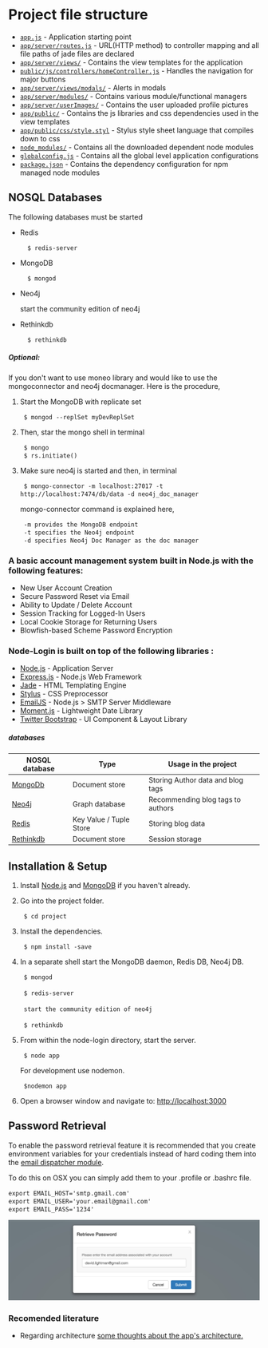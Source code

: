 # Project file structure

* [`app.js`](app.js) - Application starting point
* [`app/server/routes.js`](app/server/routes.js) - URL(HTTP method) to controller mapping and all file paths of jade files are declared
* [`app/server/views/`](app/server/views/) - Contains the view templates for the application
* [`public/js/controllers/homeController.js`](app/public/js/controllers/homeController.js) - Handles the navigation for major buttons
* [`app/server/views/modals/`](app/server/views/modals/) - Alerts in modals
* [`app/server/modules/`](app/server/modules/) - Contains various module/functional managers
* [`app/server/userImages/`](app/server/userImages/) - Contains the user uploaded profile pictures
* [`app/public/`](app/public/) - Contains the js libraries and css dependencies used in the view templates
* [`app/public/css/style.styl`](app/public/css/style.styl) - Stylus style sheet language that compiles down to css
* [`node_modules/`](node_modules/) - Contains all the downloaded dependent node modules
* [`globalconfig.js`](globalconfig.js) - Contains all the global level application configurations
* [`package.json`](package.json) - Contains the dependency configuration for npm managed node modules



## NOSQL Databases
The following databases must be started
- Redis

		$ redis-server

- MongoDB

		$ mongod

- Neo4j

	start the community edition of neo4j

- Rethinkdb

		$ rethinkdb

##### Optional:
If you don't want to use moneo library and would like to use the mongoconnector and neo4j docmanager. Here is the procedure,

1. Start the MongoDB with replicate set

		$ mongod --replSet myDevReplSet

2. Then, star the mongo shell in terminal

		$ mongo
		$ rs.initiate()

3. Make sure neo4j is started and then, in terminal

		$ mongo-connector -m localhost:27017 -t http://localhost:7474/db/data -d neo4j_doc_manager

    mongo-connector command is explained here,

    	-m provides the MongoDB endpoint
    	-t specifies the Neo4j endpoint
    	-d specifies Neo4j Doc Manager as the doc manager


### A basic account management system built in Node.js with the following features:

* New User Account Creation
* Secure Password Reset via Email
* Ability to Update / Delete Account
* Session Tracking for Logged-In Users
* Local Cookie Storage for Returning Users
* Blowfish-based Scheme Password Encryption


### Node-Login is built on top of the following libraries :

* [Node.js](http://nodejs.org/) - Application Server
* [Express.js](http://expressjs.com/) - Node.js Web Framework
* [Jade](http://jade-lang.com/) - HTML Templating Engine
* [Stylus](http://stylus-lang.com/) - CSS Preprocessor
* [EmailJS](http://github.com/eleith/emailjs) - Node.js > SMTP Server Middleware
* [Moment.js](http://momentjs.com/) - Lightweight Date Library
* [Twitter Bootstrap](http://twitter.github.com/bootstrap/) - UI Component & Layout Library

##### databases
| NOSQL database | Type          | Usage in the project |
| -------------- | ------------- | -------------------- |
| [MongoDb](http://mongodb.org/) | Document store | Storing Author data and blog tags |
| [Neo4j](https://neo4j.com/) | Graph database | Recommending blog tags to authors  |
| [Redis](https://redis.io/) | Key Value / Tuple Store | Storing blog data |
| [Rethinkdb](https://www.rethinkdb.com/) | Document store | Session storage |


## Installation & Setup
1. Install [Node.js](https://nodejs.org/) and [MongoDB](https://www.mongodb.org/) if you haven't already.
2. Go into the project folder.

		$ cd project

3. Install the dependencies.

		$ npm install -save

3. In a separate shell start the MongoDB daemon, Redis DB, Neo4j DB.

		$ mongod

		$ redis-server

		start the community edition of neo4j

		$ rethinkdb

4. From within the node-login directory, start the server.

		$ node app

	For development use nodemon.

		$nodemon app

5. Open a browser window and navigate to: [http://localhost:3000](http://localhost:3000)

## Password Retrieval

To enable the password retrieval feature it is recommended that you create environment variables for your credentials instead of hard coding them into the [email dispatcher module](https://github.com/braitsch/node-login/blob/master/app/server/modules/email-dispatcher.js).

To do this on OSX you can simply add them to your .profile or .bashrc file.

	export EMAIL_HOST='smtp.gmail.com'
	export EMAIL_USER='your.email@gmail.com'
	export EMAIL_PASS='1234'

[![node-login](./readme.img/retrieve-password.jpg?raw=true)](https://nodejs-login.herokuapp.com)

### Recomended literature
* Regarding architecture
[some thoughts about the app's architecture.](http://kitchen.braitsch.io/building-a-login-system-in-node-js-and-mongodb/)

